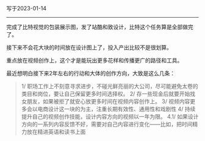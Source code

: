 写于2023-01-14

-----

完成了比特视觉的包装展示图，发了站酷和致设计，比特这个任务算是全部做完了。

接下来不会花大块的时间放在设计图上了，投入产出比较不是很划算。

重点放在视频创作上，这个才是能玩出更多花样和传播更广的路径和工具。

最近想明白接下来2年左右的行动和大体的创作方向，大致是这么几条：
>1/ 职场工作上不刻意寻求进步，不碰光鲜亮丽的大公司，尽可能避免太卷的类目和岗位，要让自己保留更多时间选择权。
2/ 存一些现金后就要开始找女朋友，如果被拒了就安心放更多时间在视频内容创作上。
3/ 视频内容更多会以电商设计这一块的为主，注重长期有效性、通用性和戏剧性
4/ 持续提升自己的视频创作技能，设计内容方向的视频以一年为限。
4.1/ 如果设计方向的一系列内容反馈不好，需要对自己内容进行变化——比如，把时间精力放在精进英语和读书上面
